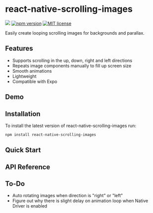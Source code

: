 # react-native-scrolling-images
![](https://img.shields.io/github/issues-raw/AndreYonadam/react-native-scrolling-images.svg)
[![npm version](http://img.shields.io/npm/v/react-native-scrolling-images.svg?style=flat)](https://www.npmjs.com/package/react-native-scrolling-images "View this project on npm")
[![MIT license](http://img.shields.io/badge/license-MIT-brightgreen.svg)](http://opensource.org/licenses/MIT)

Easily create looping scrolling images for backgrounds and parallax.

## Features
- Supports scrolling in the up, down, right and left directions
- Repeats image components manually to fill up screen size
- Smooth animations
- Lightweight
- Compatible with Expo

## Demo

## Installation
To install the latest version of react-native-scrolling-images run:
```bash
npm install react-native-scrolling-images
```

## Quick Start

## API Reference

## To-Do
- Auto rotating images when direction is "right" or "left"
- Figure out why there is slight delay on animation loop when Native Driver is enabled
